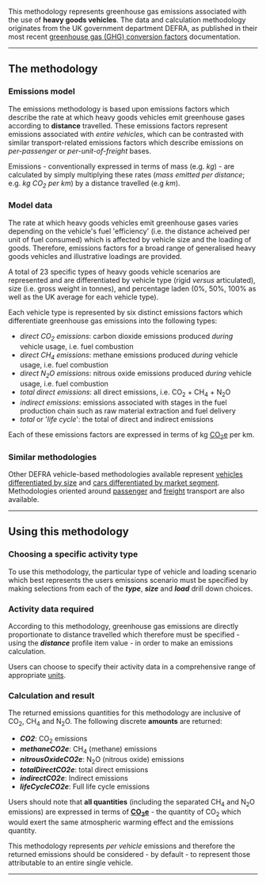 This methodology represents greenhouse gas emissions associated with the
use of **heavy goods vehicles**. The data and calculation methodology
originates from the UK government department DEFRA, as published in
their most recent [greenhouse gas (GHG) conversion
factors](http://www.defra.gov.uk/environment/economy/business-efficiency/reporting)
documentation.

-----

## The methodology

### Emissions model

The emissions methodology is based upon emissions factors which describe
the rate at which heavy goods vehicles emit greenhouse gases according
to **distance** travelled. These emissions factors represent emissions
associated with *entire vehicles*, which can be contrasted with similar
transport-related emissions factors which describe emissions on
*per-passenger* or *per-unit-of-freight* bases.

Emissions - conventionally expressed in terms of mass (e.g. *kg*) - are
calculated by simply multiplying these rates (*mass emitted per
distance*; e.g. *kg CO<sub>2</sub> per km*) by a distance travelled (e.g *km*).

### Model data

The rate at which heavy goods vehicles emit greenhouse gases varies
depending on the vehicle's fuel 'efficiency' (i.e. the distance acheived
per unit of fuel consumed) which is affected by vehicle size and the
loading of goods. Therefore, emissions factors for a broad range of
generalised heavy goods vehicles and illustrative loadings are provided.

A total of 23 specific types of heavy goods vehicle scenarios are
represented and are differentiated by vehicle type (rigid *versus*
articulated), size (i.e. gross weight in tonnes), and percentage laden
(0%, 50%, 100% as well as the UK average for each vehicle type).

Each vehicle type is represented by six distinct emissions factors which
differentiate greenhouse gas emissions into the following types:

  - *direct CO<sub>2</sub> emissions*: carbon dioxide emissions produced
    *during* vehicle usage, i.e. fuel combustion
  - *direct CH<sub>4</sub> emissions*: methane emissions produced *during*
    vehicle usage, i.e. fuel combustion
  - *direct N<sub>2</sub>O emissions*: nitrous oxide emissions produced
    *during* vehicle usage, i.e. fuel combustion
  - *total direct emissions*: all direct emissions, i.e. CO<sub>2</sub> +
    CH<sub>4</sub> + N<sub>2</sub>O
  - *indirect emissions*: emissions associated with stages in the fuel
    production chain such as raw material extraction and fuel delivery
  - *total* or '*life cycle*': the total of direct and indirect
    emissions

Each of these emissions factors are expressed in terms of kg
[CO<sub>2</sub>e](Greenhouse_gases_Global_warming_potentials) per km.

### Similar methodologies

Other DEFRA vehicle-based methodologies available represent [vehicles
differentiated by
size](DEFRA_road_transport_methodology_by_vehicle_size) and [cars
differentiated by market
segment](DEFRA_road_transport_methodology_by_vehicle_class).
Methodologies oriented around
[passenger](DEFRA_passenger_transport_methodology) and
[freight](DEFRA_freight_transport_methodology) transport are also
available.

-----

## Using this methodology

### Choosing a specific activity type

To use this methodology, the particular type of vehicle and loading
scenario which best represents the users emissions scenario must be
specified by making selections from each of the ***type***, ***size***
and ***load*** drill down choices.

### Activity data required

According to this methodology, greenhouse gas emissions are directly
proportionate to distance travelled which therefore must be specified -
using the ***distance*** profile item value - in order to make an
emissions calculation.

Users can choose to specify their activity data in a comprehensive range
of appropriate [units](Units).

### Calculation and result

The returned emissions quantities for this methodology are inclusive of
CO<sub>2</sub>, CH<sub>4</sub> and N<sub>2</sub>O. The following discrete **amounts** are
returned:

  - ***CO2***: CO<sub>2</sub> emissions
  - ***methaneCO2e***: CH<sub>4</sub> (methane) emissions
  - ***nitrousOxideCO2e***: N<sub>2</sub>O (nitrous oxide) emissions
  - ***totalDirectCO2e***: total direct emissions
  - ***indirectCO2e***: Indirect emissions
  - ***lifeCycleCO2e***: Full life cycle emissions

Users should note that **all quantities** (including the separated
CH<sub>4</sub> and N<sub>2</sub>O emissions) are expressed in terms of
**[CO<sub>2</sub>e](Greenhouse_gases_Global_warming_potentials)** - the
quantity of CO<sub>2</sub> which would exert the same atmospheric warming
effect and the emissions quantity.

This methodology represents *per vehicle* emissions and therefore the
returned emissions should be considered - by default - to represent
those attributable to an entire single vehicle.

-----
